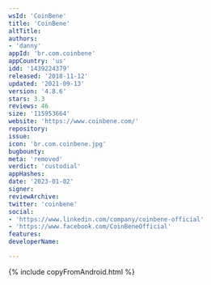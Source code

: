```yaml
---
wsId: 'CoinBene'
title: 'CoinBene'
altTitle: 
authors:
- 'danny'
appId: 'br.com.coinbene'
appCountry: 'us'
idd: '1439224379'
released: '2018-11-12'
updated: '2021-09-13'
version: '4.8.6'
stars: 3.3
reviews: 46
size: '115953664'
website: 'https://www.coinbene.com/'
repository: 
issue: 
icon: 'br.com.coinbene.jpg'
bugbounty: 
meta: 'removed'
verdict: 'custodial'
appHashes: 
date: '2023-01-02'
signer: 
reviewArchive: 
twitter: 'coinbene'
social:
- 'https://www.linkedin.com/company/coinbene-official'
- 'https://www.facebook.com/CoinBeneOfficial'
features: 
developerName: 

---
```


{% include copyFromAndroid.html %}
